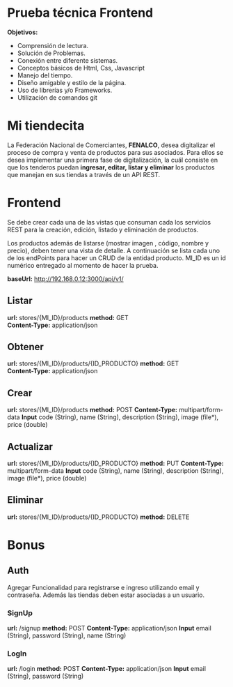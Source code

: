 ﻿ # Prueba técnica Frontend
 
   **Objetivos:** 
 - Comprensión de lectura.
 - Solución de Problemas.
 - Conexión entre diferente sistemas.
 - Conceptos básicos de Html, Css, Javascript
 - Manejo del tiempo.
 - Diseño amigable y estilo de la página.
 - Uso de librerías y/o Frameworks.
 - Utilización de comandos git


# Mi tiendecita

La Federación Nacional de Comerciantes, **FENALCO**, desea digitalizar el proceso de compra y venta de productos para sus asociados. Para ellos se desea implementar una primera fase de digitalización, la cuál consiste en que los tenderos puedan **ingresar, editar, listar y eliminar** los productos que manejan en sus tiendas a través de un API REST. 

# Frontend
Se debe crear cada una de las vistas que consuman cada los servicios REST para la creación, edición, listado y eliminación de productos. 

Los productos además de listarse (mostrar imagen , código, nombre y precio), deben tener una vista de detalle. A continuación se lista cada uno de los endPoints para hacer un CRUD de la entidad producto. MI_ID es un id numérico entregado al momento de hacer la prueba.

**baseUrl:** http://192.168.0.12:3000/api/v1/

## Listar
   **url:** stores/{MI_ID}/products
   **method:** GET  
   **Content-Type:**  application/json
 
## Obtener
   **url:** stores/{MI_ID}/products/{ID_PRODUCTO}
   **method:** GET  
   **Content-Type:**  application/json
   
## Crear
   **url:** stores/{MI_ID}/products
   **method:** POST 
   **Content-Type:**  multipart/form-data
   **Input**  code (String), name (String), description (String), image (file*), price (double) 
   
## Actualizar
   **url:** stores/{MI_ID}/products/{ID_PRODUCTO}
   **method:** PUT 
   **Content-Type:**  multipart/form-data
   **Input**  code (String), name (String), description (String), image (file*), price (double) 
  
## Eliminar
   **url:** stores/{MI_ID}/products/{ID_PRODUCTO}
   **method:** DELETE  

# Bonus

## Auth

Agregar Funcionalidad para registrarse e ingreso utilizando email y contraseña.  Además las tiendas deben estar asociadas a un usuario. 

### SignUp
   **url:** /signup
   **method:** POST 
   **Content-Type:**  application/json
   **Input**  email (String), password (String), name (String) 
### LogIn
   **url:** /login
   **method:** POST 
   **Content-Type:**  application/json
   **Input**  email (String), password (String) 

